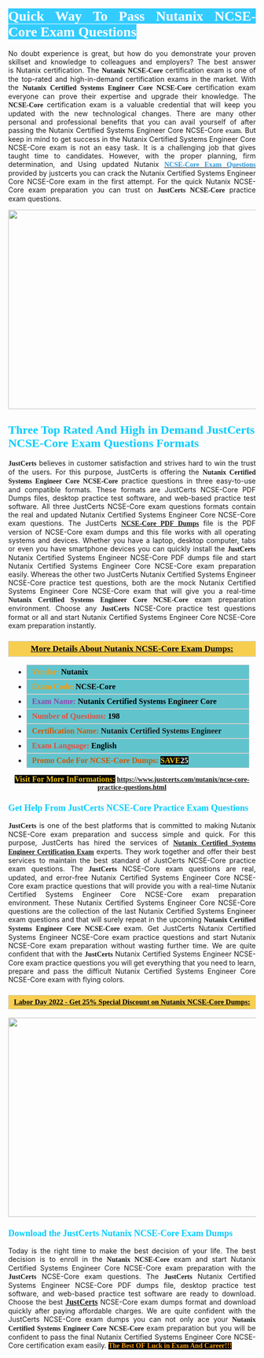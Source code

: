 <h1 style="text-align: justify;"><span style="color:#ffffff;"><span style="font-family:Georgia,serif;"><strong><span style="background-color:#33ccff;">Quick Way To Pass Nutanix NCSE-Core Exam Questions</span></strong></span></span></h1>

<p style="text-align: justify;">No doubt experience is great, but how do you demonstrate your proven skillset and knowledge to colleagues and employers? The best answer is Nutanix certification. The <span style="font-family:Georgia,serif;"><strong>Nutanix NCSE-Core</strong></span> certification exam is one of the top-rated and high-in-demand certification exams in the market. With the <span style="font-family:Georgia,serif;"><strong>Nutanix Certified Systems Engineer Core NCSE-Core</strong></span> certification exam everyone can prove their expertise and upgrade their knowledge. The <span style="font-family:Georgia,serif;"><strong> NCSE-Core</strong></span> certification exam is a valuable credential that will keep you updated with the new technological changes. There are many other personal and professional benefits that you can avail yourself of after passing the Nutanix Certified Systems Engineer Core <span style="text-align:justify;">NCSE-Core </span><span style="color:#000000;"><span style="font-size:14px;"><span style="font-family:Georgia,serif;">exam</span></span></span>. But keep in mind to get success in the Nutanix Certified Systems Engineer Core NCSE-Core exam is not an easy task. It is a challenging job that gives taught time to candidates. However, with the proper planning, firm determination, and Using updated Nutanix <span style="font-family:Georgia,serif;"><span style="font-size:14px;"><a href="https://www.justcerts.com/nutanix/ncse-core-practice-questions.html"><span style="color:#3498db;"><strong>NCSE-Core Exam Questions</strong></span></a></span></span> provided by justcerts you can crack the Nutanix Certified Systems Engineer Core NCSE-Core exam in the first attempt. For the quick Nutanix NCSE-Core exam preparation you can trust on <span style="font-family:Georgia,serif;"><strong>JustCerts NCSE-Core </strong></span>practice exam questions.</p>

<p style="text-align: center;"><a href="https://www.justcerts.com/nutanix/ncse-core-practice-questions.html"><img alt="" src="https://i.imgur.com/3zmepCe.jpg" style="width: 720px; height: 405px;" /></a></p>

<h2 style="margin-right:0in; margin-left:0in"><span style="color:#00ccff;"><span style="font-family:Georgia,serif;"><strong><span style="font-size:18pt">Three Top Rated And High in Demand JustCerts NCSE-Core Exam Questions Formats</span></strong></span></span></h2>

<p style="text-align: justify;"><span style="font-size:14px;"><span style="font-family:Georgia,serif;"><strong>JustCerts</strong></span></span> believes in customer satisfaction and strives hard to win the trust of the users. For this purpose, JustCerts is offering the <span style="font-family:Georgia,serif;"><strong>Nutanix Certified Systems Engineer Core NCSE-Core</strong></span> practice questions in three easy-to-use and compatible formats. These formats are JustCerts NCSE-Core PDF Dumps files, desktop practice test software, and web-based practice test software. All three JustCerts NCSE-Core exam questions formats contain the real and updated Nutanix Certified Systems Engineer Core NCSE-Core exam questions. The JustCerts <a href="https://www.justcerts.com/nutanix/ncse-core-practice-questions.html"><span style="font-size:14px;"><span style="font-family:Georgia,serif;"><strong>NCSE-Core PDF Dumps</strong></span></span></a> file is the PDF version of NCSE-Core exam dumps and this file works with all operating systems and devices. Whether you have a laptop, desktop computer, tabs or even you have smartphone devices you can quickly install the <span style="font-size:14px;"><span style="font-family:Georgia,serif;"><strong>JustCerts</strong></span></span> Nutanix Certified Systems Engineer NCSE-Core PDF dumps file and start Nutanix Certified Systems Engineer Core NCSE-Core exam preparation easily. Whereas the other two JustCerts Nutanix Certified Systems Engineer NCSE-Core practice test questions, both are the mock Nutanix Certified Systems Engineer Core NCSE-Core exam that will give you a real-time <span style="font-family:Georgia,serif;"><strong>Nutanix Certified Systems Engineer Core NCSE-Core</strong></span> exam preparation environment. Choose any <span style="font-family:Georgia,serif;"><span style="font-size:14px;"><strong>JustCerts</strong></span></span> NCSE-Core practice test questions format or all and start Nutanix Certified Systems Engineer Core NCSE-Core exam preparation instantly.</p>

<h3 style="background: #f7ce50; border: 1px solid rgb(204, 204, 204); padding: 5px 10px; text-align: center;"><span style="font-family:Georgia,serif;"><u><u><span style="color:#000000;"><span style="font-size:11pt"><span style="line-height:normal"><b><span style="font-size:13.0pt"><span cambria="">More Details About Nutanix NCSE-Core Exam Dumps:</span></span></b></span></span></span></u></u></span></h3>

<ul>
	<li style="margin:0cm 10pt">
	<div style="background:#61c4cd; border: 1px solid rgb(204, 204, 204); padding: 5px 10px; text-align: justify;"><span style="font-family:Georgia,serif;"><span style="font-size:11pt"><span style="line-height:normal"><b><span style="font-size:12.0pt"><span new="" roman="" times=""><span style="color:#f39c12;">Vendor:</span> <span style="color:#000000;">Nutanix</span></span></span></b></span></span></span></div>
	</li>
	<li style="margin:0cm 10pt">
	<div style="background: #61c4cd; border: 1px solid rgb(204, 204, 204); padding: 5px 10px; text-align: justify;"><span style="font-family:Georgia,serif;"><span style="font-size:11pt"><span style="line-height:normal"><b><span style="font-size:12.0pt"><span new="" roman="" times=""><span style="color:#f39c12;">Exam Code:</span> <span style="color:#000000;">NCSE-Core</span></span></span></b></span></span></span></div>
	</li>
	<li style="margin:0cm 10pt">
	<div style="background: #61c4cd; border: 1px solid rgb(204, 204, 204); padding: 5px 10px; text-align: justify;"><span style="font-family:Georgia,serif;"><span style="font-size:11pt"><span style="line-height:normal"><b><span style="font-size:12.0pt"><span new="" roman="" times=""><span style="color:#8e44ad;">Exam Name:</span> <span style="color:#000000;">Nutanix Certified Systems Engineer Core</span></span></span></b></span></span></span></div>
	</li>
	<li style="margin:0cm 10pt">
	<div style="background: #61c4cd; border: 1px solid rgb(204, 204, 204); padding: 5px 10px;"><span style="font-family:Georgia,serif;"><span style="font-size:11pt"><span style="line-height:normal"><b><span style="font-size:12.0pt"><span new="" roman="" times=""><span style="color:#e74c3c;">Number of Questions:</span><span style="color:#000000;"><span style="color:#f1c40f;"> </span>198</span></span></span></b></span></span></span></div>
	</li>
	<li style="margin:0cm 10pt">
	<div style="background: #61c4cd; border: 1px solid rgb(204, 204, 204); padding: 5px 10px; text-align: justify;"><span style="font-family:Georgia,serif;"><span style="font-size:11pt"><span style="line-height:normal"><b><span style="font-size:12.0pt"><span new="" roman="" times=""><span style="color:#d35400;">Certification Name:</span> Nutanix Certified Systems Engineer</span></span></b></span></span></span></div>
	</li>
	<li style="margin:0cm 10pt">
	<div style="background: #61c4cd; border: 1px solid rgb(204, 204, 204); padding: 5px 10px; text-align: justify;"><span style="font-family:Georgia,serif;"><span style="font-size:11pt"><span style="line-height:normal"><b><span style="font-size:12.0pt"><span new="" roman="" times=""><span style="color:#e74c3c;">Exam Language:</span> <span style="color:#000000;">English</span></span></span></b></span></span></span></div>
	</li>
	<li style="margin:0cm 10pt">
	<div style="background: #61c4cd; border: 1px solid rgb(204, 204, 204); padding: 5px 10px;"><span style="font-family:Georgia,serif;"><span style="font-size:11pt"><span style="line-height:normal"><b><span style="font-size:12.0pt"><span new="" roman="" times=""><span style="color:#d35400;">Promo Code For NCSE-Core Dumps:</span><span style="color:#f1c40f;"> <span style="background-color:#000000;">SAVE</span></span><span style="color:#ffffff;"><span style="background-color:#000000;">25</span></span></span></span></b></span></span></span></div>
	</li>
</ul>

<p style="text-align: center;"><span style="font-family:Georgia,serif;"><strong><span style="font-size:16px;"><span style="color:#f1c40f;"><span style="background-color:#000000;">Visit For More InFormations:</span></span></span> <a href="https://www.justcerts.com/nutanix/ncse-core-practice-questions.html">https://www.justcerts.com/nutanix/ncse-core-practice-questions.html</a></strong></span></p>

<h3 style="margin-right:0in; margin-left:0in"><span style="color:#00ccff;"><span style="font-family:Georgia,serif;"><strong><span style="font-size:13.5pt">Get Help From JustCerts NCSE-Core Practice Exam Questions</span></strong></span></span></h3>

<p style="text-align: justify;"><span style="font-size:14px;"><span style="font-family:Georgia,serif;"><strong>JustCerts</strong></span></span> is one of the best platforms that is committed to making Nutanix NCSE-Core exam preparation and success simple and quick. For this purpose, JustCerts has hired the services of <a href="https://www.justcerts.com/nutanix/nutanix-certified-systems-engineer-certification-exams.html"><span style="font-family:Georgia,serif;"><strong>Nutanix Certified Systems Engineer Certification Exam</strong></span></a> experts. They work together and offer their best services to maintain the best standard of JustCerts NCSE-Core practice exam questions. The <span style="font-size:14px;"><span style="font-family:Georgia,serif;"><strong>JustCerts</strong></span></span> NCSE-Core exam questions are real, updated, and error-free Nutanix Certified Systems Engineer Core NCSE-Core exam practice questions that will provide you with a real-time Nutanix Certified Systems Engineer Core NCSE-Core exam preparation environment. These Nutanix Certified Systems Engineer Core NCSE-Core questions are the collection of the last Nutanix Certified Systems Engineer exam questions and that will surely repeat in the upcoming <span style="font-family:Georgia,serif;"><strong>Nutanix Certified Systems Engineer Core NCSE-Core</strong></span> exam. Get JustCerts Nutanix Certified Systems Engineer NCSE-Core exam practice questions and start Nutanix NCSE-Core exam preparation without wasting further time. We are quite confident that with the <span style="font-size:14px;"><span style="font-family:Georgia,serif;"><strong>JustCerts</strong></span></span> Nutanix Certified Systems Engineer NCSE-Core exam practice questions you will get everything that you need to learn, prepare and pass the difficult Nutanix Certified Systems Engineer Core NCSE-Core exam with flying colors.</p>

<h3 style="background: rgb(247, 206, 80); border: 1px solid rgb(204, 204, 204); padding: 5px 10px; text-align: center;"><span style="font-family:Georgia,serif;"><u><span style="color:#000000;"><span style="font-size:11pt;"><span style="line-height:normal;"><b><span cambria="">Labor Day 2022 - Get 25% Special Discount on Nutanix NCSE-Core Dumps:</span></b></span></span></span></u></span></h3>

<p style="text-align: center;"><a href="https://www.justcerts.com/nutanix/ncse-core-practice-questions.html"><img alt="" src="https://i.imgur.com/fQyYzMS.jpg" style="width: 720px; height: 405px;" /></a></p>

<h3 style="margin-right:0in; margin-left:0in"><span style="color:#00ccff;"><span style="font-family:Georgia,serif;"><strong><span style="font-size:13.5pt">Download the JustCerts Nutanix NCSE-Core Exam Dumps</span></strong></span></span></h3>

<p style="text-align: justify;">Today is the right time to make the best decision of your life. The best decision is to enroll in the <span style="font-family:Georgia,serif;"><strong>Nutanix NCSE-Core</strong></span> exam and start Nutanix Certified Systems Engineer Core NCSE-Core exam preparation with the <span style="font-family:Georgia,serif;"><strong>JustCerts</strong></span> NCSE-Core exam questions. The <span style="font-family:Georgia,serif;"><strong>JustCerts</strong></span> Nutanix Certified Systems Engineer NCSE-Core PDF dumps file, desktop practice test software, and web-based practice test software are ready to download. Choose the best <a href="https://www.justcerts.com/"><span style="font-size:16px;"><span style="font-family:Georgia,serif;"><strong>JustCerts</strong></span></span></a> NCSE-Core exam dumps format and download quickly after paying affordable charges. We are quite confident with the JustCerts NCSE-Core exam dumps you can not only ace your <span style="font-family:Georgia,serif;"><strong>Nutanix Certified Systems Engineer Core NCSE-Core</strong></span> exam preparation but you will be confident to pass the final Nutanix Certified Systems Engineer Core NCSE-Core certification exam easily. <span style="color:#f39c12;"><span style="font-size:14px;"><strong><span style="font-family:Georgia,serif;"><span style="background-color:#000000;">The Best OF Luck in Exam And Career!!!</span></span></strong></span></span></p>
